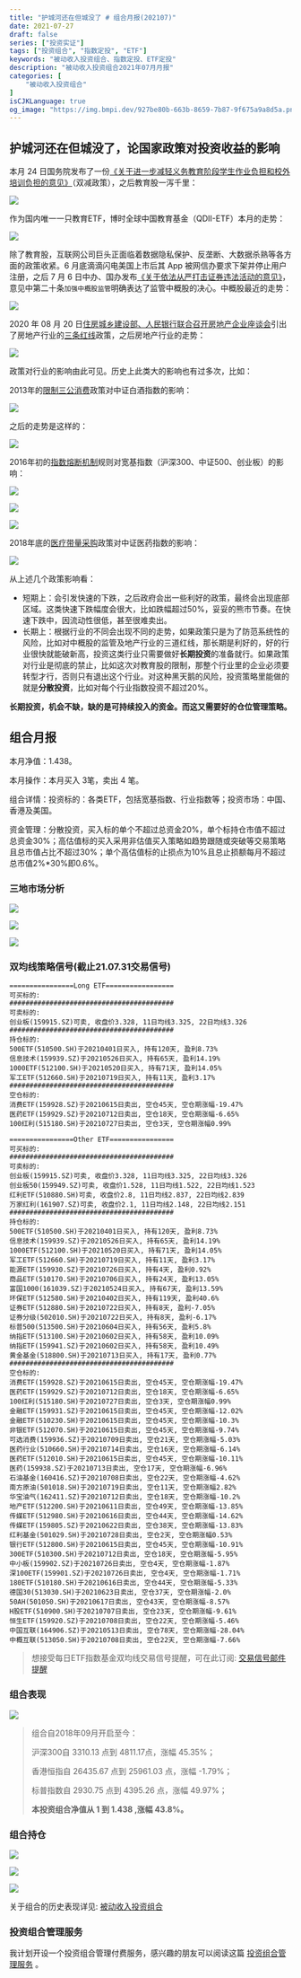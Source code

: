 ```yaml
---
title: "护城河还在但城没了 # 组合月报(202107)"
date: 2021-07-27
draft: false
series: ["投资实证"]
tags: ["投资组合", "指数定投", "ETF"]
keywords: "被动收入投资组合、指数定投、ETF定投"
description: "被动收入投资组合2021年07月月报"
categories: [
    "被动收入投资组合"
]
isCJKLanguage: true
og_image: "https://img.bmpi.dev/927be80b-663b-8659-7b87-9f675a9a8d5a.png"
---
```


## 护城河还在但城没了，论国家政策对投资收益的影响

本月 24 日国务院发布了一份[《关于进一步减轻义务教育阶段学生作业负担和校外培训负担的意见》](http://www.gov.cn/zhengce/2021-07/24/content_5627132.htm)（双减政策），之后教育股一泻千里：

![](https://img.bmpi.dev/2fbc08f6-871b-9fb5-d442-517887215f4d.png)

作为国内唯一一只教育ETF，博时全球中国教育基金（QDII-ETF）本月的走势：

![](https://img.bmpi.dev/7e0a93d8-48b3-5ffe-0375-779ef4eb886c.png)

除了教育股，互联网公司巨头正面临着数据隐私保护、反垄断、大数据杀熟等各方面的政策收紧。6 月底滴滴闪电美国上市后其 App 被网信办要求下架并停止用户注册，之后 7 月 6 日中办、国办发布[《关于依法从严打击证券违法活动的意见》](http://www.gov.cn/zhengce/2021-07/06/content_5622763.htm)，意见中第二十条`加强中概股监管`明确表达了监管中概股的决心。中概股最近的走势：

![](https://img.bmpi.dev/245df651-8541-adb2-382b-94b162f37e02.png)

2020 年 08 月 20 日[住房城乡建设部、人民银行联合召开房地产企业座谈会](http://www.pbc.gov.cn/goutongjiaoliu/113456/113469/4075935/index.html)引出了房地产行业的[三条红线](http://www.gov.cn/xinwen/2021-03/01/content_5589400.htm)政策，之后房地产行业的走势：

![](https://img.bmpi.dev/a85e536e-f227-682f-e9d7-4c5fd631cd17.png)

政策对行业的影响由此可见。历史上此类大的影响也有过多次，比如：

2013年的[限制三公消费](http://www.gov.cn/gongbao/content/2013/content_2547136.htm)政策对中证白酒指数的影响：

![](https://img.bmpi.dev/fdc65b4e-28d7-56c9-e461-131f13c4e5d5.png)

之后的走势是这样的：

![](https://img.bmpi.dev/f5d46344-23a1-ff95-1235-bd83bd07cf85.png)

2016年初的[指数熔断机制](http://www.csrc.gov.cn/pub/shanxi/xxfw/tzzsyd/jczs/201512/t20151229_289222.htm)规则对宽基指数（沪深300、中证500、创业板）的影响：

![](https://img.bmpi.dev/54bedf5c-c8a9-2f61-7039-05a749a56326.png)

![](https://img.bmpi.dev/0aa9723a-e27b-292a-a383-abb16e2d2398.png)

![](https://img.bmpi.dev/8b8d8653-d157-f456-ada7-e27da72ad135.png)

2018年底的[医疗带量采购](http://www.gov.cn/zhengce/content/2019-01/17/content_5358604.htm)政策对中证医药指数的影响：

![](https://img.bmpi.dev/c3325f48-ceaa-ff9e-8377-06a6b455f970.png)

从上述几个政策影响看：

- 短期上：会引发快速的下跌，之后政府会出一些利好的政策，最终会出现底部区域。这类快速下跌幅度会很大，比如跌幅超过50%，妥妥的熊市节奏。在快速下跌中，因流动性很低，甚至很难卖出。
- 长期上：根据行业的不同会出现不同的走势，如果政策只是为了防范系统性的风险，比如对中概股的监管及地产行业的三道红线，那长期是利好的，好的行业很快就能破新高，投资这类行业只需要做好**长期投资**的准备就行。如果政策对行业是彻底的禁止，比如这次对教育股的限制，那整个行业里的企业必须要转型才行，否则只有退出这个行业。对这种黑天鹅的风险，投资策略里能做的就是**分散投资**，比如对每个行业指数投资不超过20%。

**长期投资，机会不缺，缺的是可持续投入的资金。而这又需要好的仓位管理策略。**

## 组合月报

本月净值：1.438。

本月操作：本月买入 3笔，卖出 4 笔。

组合详情：投资标的：各类ETF，包括宽基指数、行业指数等；投资市场：中国、香港及美国。

资金管理：分散投资，买入标的单个不超过总资金20%，单个标持仓市值不超过总资金30%；高估值标的买入采用非估值买入策略如趋势跟随或突破等交易策略且总市值占比不超过30%；单个高估值标的止损点为10%且总止损额每月不超过总市值2%*30%即0.6%。

### 三地市场分析

![](https://img.bmpi.dev/01921178-4dce-1a53-9567-335728fa3ae3.png)

![](https://img.bmpi.dev/9cd6199a-0aba-8e18-31e1-72eb87bdfbe5.png)

![](https://img.bmpi.dev/c1203d52-80da-9e31-f00e-3d8cf6ce2f14.png)
### 双均线策略信号(截止21.07.31交易信号)

```
================Long ETF=================
可买标的:
#########################################
可卖标的:
创业板(159915.SZ)可卖, 收盘价3.328, 11日均线3.325, 22日均线3.326
#########################################
持仓标的:
500ETF(510500.SH)于20210401日买入, 持有120天, 盈利8.73%
信息技术(159939.SZ)于20210526日买入, 持有65天, 盈利14.19%
1000ETF(512100.SH)于20210520日买入, 持有71天, 盈利14.05%
军工ETF(512660.SH)于20210719日买入, 持有11天, 盈利3.17%
#########################################
空仓标的:
消费ETF(159928.SZ)于20210615日卖出, 空仓45天, 空仓期涨幅-19.47%
医药ETF(159929.SZ)于20210712日卖出, 空仓18天, 空仓期涨幅-6.65%
100红利(515180.SH)于20210727日卖出, 空仓3天, 空仓期涨幅0.99%

================Other ETF================
可买标的:
#########################################
可卖标的:
创业板(159915.SZ)可卖, 收盘价3.328, 11日均线3.325, 22日均线3.326
创业板50(159949.SZ)可卖, 收盘价1.528, 11日均线1.522, 22日均线1.523
红利ETF(510880.SH)可卖, 收盘价2.8, 11日均线2.837, 22日均线2.839
万家红利(161907.SZ)可卖, 收盘价2.1, 11日均线2.148, 22日均线2.151
#########################################
持仓标的:
500ETF(510500.SH)于20210401日买入, 持有120天, 盈利8.73%
信息技术(159939.SZ)于20210526日买入, 持有65天, 盈利14.19%
1000ETF(512100.SH)于20210520日买入, 持有71天, 盈利14.05%
军工ETF(512660.SH)于20210719日买入, 持有11天, 盈利3.17%
能源ETF(159930.SZ)于20210726日买入, 持有4天, 盈利0.92%
商品ETF(510170.SH)于20210706日买入, 持有24天, 盈利13.05%
富国1000(161039.SZ)于20210524日买入, 持有67天, 盈利13.59%
环保ETF(512580.SH)于20210402日买入, 持有119天, 盈利40.6%
证券ETF(512880.SH)于20210722日买入, 持有8天, 盈利-7.05%
证券分级(502010.SH)于20210722日买入, 持有8天, 盈利-6.17%
标普500(513500.SH)于20210604日买入, 持有56天, 盈利5.8%
纳指ETF(513100.SH)于20210602日买入, 持有58天, 盈利10.09%
纳指ETF(159941.SZ)于20210602日买入, 持有58天, 盈利10.49%
黄金基金(518800.SH)于20210713日买入, 持有17天, 盈利0.77%
#########################################
空仓标的:
消费ETF(159928.SZ)于20210615日卖出, 空仓45天, 空仓期涨幅-19.47%
医药ETF(159929.SZ)于20210712日卖出, 空仓18天, 空仓期涨幅-6.65%
100红利(515180.SH)于20210727日卖出, 空仓3天, 空仓期涨幅0.99%
金融ETF(159931.SZ)于20210615日卖出, 空仓45天, 空仓期涨幅-12.02%
金融ETF(510230.SH)于20210615日卖出, 空仓45天, 空仓期涨幅-10.3%
非银ETF(512070.SH)于20210615日卖出, 空仓45天, 空仓期涨幅-9.74%
可选消费(159936.SZ)于20210709日卖出, 空仓21天, 空仓期涨幅-5.03%
医药行业(510660.SH)于20210714日卖出, 空仓16天, 空仓期涨幅-6.14%
医药ETF(512010.SH)于20210615日卖出, 空仓45天, 空仓期涨幅-10.11%
医药(159938.SZ)于20210713日卖出, 空仓17天, 空仓期涨幅-6.96%
石油基金(160416.SZ)于20210708日卖出, 空仓22天, 空仓期涨幅-4.62%
南方原油(501018.SH)于20210719日卖出, 空仓11天, 空仓期涨幅2.82%
华宝油气(162411.SZ)于20210712日卖出, 空仓18天, 空仓期涨幅-10.2%
地产ETF(512200.SH)于20210611日卖出, 空仓49天, 空仓期涨幅-13.85%
传媒ETF(512980.SH)于20210616日卖出, 空仓44天, 空仓期涨幅-14.62%
传媒ETF(159805.SZ)于20210622日卖出, 空仓38天, 空仓期涨幅-13.83%
红利基金(501029.SH)于20210728日卖出, 空仓2天, 空仓期涨幅0.53%
银行ETF(512800.SH)于20210615日卖出, 空仓45天, 空仓期涨幅-10.91%
300ETF(510300.SH)于20210712日卖出, 空仓18天, 空仓期涨幅-5.95%
中小板(159902.SZ)于20210726日卖出, 空仓4天, 空仓期涨幅-1.87%
深100ETF(159901.SZ)于20210726日卖出, 空仓4天, 空仓期涨幅-1.71%
180ETF(510180.SH)于20210616日卖出, 空仓44天, 空仓期涨幅-5.33%
德国30(513030.SH)于20210623日卖出, 空仓37天, 空仓期涨幅-2.0%
50AH(501050.SH)于20210617日卖出, 空仓43天, 空仓期涨幅-8.57%
H股ETF(510900.SH)于20210707日卖出, 空仓23天, 空仓期涨幅-9.61%
恒生ETF(159920.SZ)于20210708日卖出, 空仓22天, 空仓期涨幅-5.46%
中国互联(164906.SZ)于20210513日卖出, 空仓78天, 空仓期涨幅-28.04%
中概互联(513050.SH)于20210708日卖出, 空仓22天, 空仓期涨幅-7.66%
```
> 想接受每日ETF指数基金双均线交易信号提醒，可在此订阅: [交易信号邮件提醒](https://money.i365.tech/)

### 组合表现

![](https://img.bmpi.dev/927be80b-663b-8659-7b87-9f675a9a8d5a.png)

> 组合自2018年09月开启至今：
> 
> 沪深300自 3310.13 点到 4811.17点，涨幅 45.35%；
> 
> 香港恒指自 26435.67 点到 25961.03 点，涨幅 -1.79%；
> 
> 标普指数自 2930.75 点到 4395.26 点，涨幅 49.97%；
> 
> **本投资组合净值从 1 到 1.438 ,涨幅 43.8%。**
### 组合持仓

![](https://img.bmpi.dev/76597340-0ec3-0480-5c8a-a28ad51e97ad.png)

![](https://img.bmpi.dev/bf239cbe-9eb1-a8f9-952d-7760a95372b5.png)

![](https://img.bmpi.dev/d8fa7814-9204-6f1e-3ab8-9f9d1c783eb0.png)

关于组合的历史表现详见: [被动收入投资组合](https://www.notion.so/mdw/e0ed086e701a4d0aaa4839d2c7aa62ea)

### 投资组合管理服务

我计划开设一个投资组合管理付费服务，感兴趣的朋友可以阅读这篇 [投资组合管理服务](/invest/) 。
